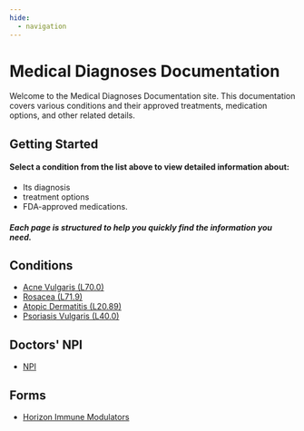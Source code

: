 ```yaml
---
hide:
  - navigation
---
```

# Medical Diagnoses Documentation

Welcome to the Medical Diagnoses Documentation site. This documentation covers various conditions and their approved treatments, medication options, and other related details.

## Getting Started

#### Select a condition from the list above to view detailed information about:
- Its diagnosis
- treatment options
- FDA-approved medications. 
##### Each page is structured to help you quickly find the information you need.

## Conditions

- [Acne Vulgaris (L70.0)](diagnosis/acne_vulgaris.md)
- [Rosacea (L71.9)](diagnosis/rosacea.md)
- [Atopic Dermatitis (L20.89)](diagnosis/atopic_dermatitis.md)
- [Psoriasis Vulgaris (L40.0)](diagnosis/psoriasis_vulgaris.md)

## Doctors' NPI
- [NPI](extras/npi.md)

## Forms
- [Horizon Immune Modulators](forms/horizon/immune_modulators.md)